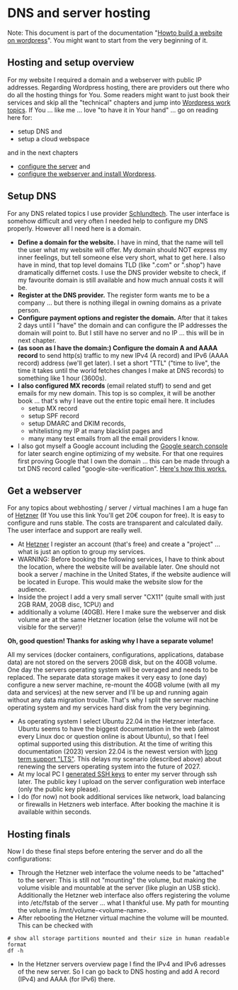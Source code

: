 # DNS and server hosting

Note: This document is part of the documentation "[Howto build a website on wordpress](../README.md)".
You might want to start from the very beginning of it.

## Hosting and setup overview

For my website I required a domain and a webserver with public IP addresses. Regarding Wordpress hosting, there are providers out there who do all the hosting things for You. Some readers might want to just book their services and skip all the "technical" chapters and jump into [Wordpress work topics](./04_wordpress_basic_configuration.md). If You ... like me ... love "to have it in Your hand" ... go on reading here for:

- setup DNS and
- setup a cloud webspace

and in the next chapters

- [configure the server](./02_server_configuration.md) and
- [configure the webserver and install Wordpress](./03_webserver_configuration.md).

## Setup DNS

For any DNS related topics I use provider [Schlundtech](https://cloud.schlundtech.com). The user interface is somehow difficult and very often I needed help to configure my DNS properly. However all I need here is a domain.

- **Define a domain for the website.** I have in mind, that the name will tell the user what my website will offer. My domain should NOT express my inner feelings, but tell someone else very short, what to get here. I also have in mind, that top level domains TLD (like ".com" or ".shop") have dramatically differnet costs. I use the DNS provider website to check, if my favourite domain is still available and how much annual costs it will be.
- **Register at the DNS provider.** The register form wants me to be a company ... but there is nothing illegal in owning domains as a private person.
- **Configure payment options and register the domain.** After that it takes 2 days until I "have" the domain and can configure the IP addresses the domain will point to. But I still have no server and no IP ... this will be in next chapter.
- **(as soon as I have the domain:) Configure the domain A and AAAA record** to send http(s) traffic to my new IPv4 (A record) and IPv6 (AAAA record) address (we'll get later). I set a short "TTL" ("time to live", the time it takes until the world fetches changes I make at DNS records) to something like 1 hour (3600s).
- **I also configured MX records** (email related stuff) to send and get emails for my new domain. This top is so complex, it will be another book ... that's why I leave out the entire topic email here. It includes 
	- setup MX record
	- setup SPF record
	- setup DMARC and DKIM records,
	- whitelisting my IP at many blacklist pages and
	- many many test emails from all the email providers I know.
- I also got myself a Google account including the [Google search console](https://search.google.com/u/1/search-console) for later search engine optimizing of my website. For that one requires first proving Google that I own the domain ... this can be made through a txt DNS record called "google-site-verification". [Here's how this works.](https://support.google.com/webmasters/answer/9008080#domain_name_verification&zippy=%2Cdomainnamen-anbieter)

## Get a webserver

For any topics about webhosting / server / virtual machines I am a huge fan of [Hetzner](https://hetzner.cloud/?ref=FKwSTIu2wZ0L) (If You use this link You'll get 20€ coupon for free). It is easy to configure and runs stable. The costs are transparent and calculated daily. The user interface and support are really well.

- At [Hetzner](https://hetzner.cloud/?ref=FKwSTIu2wZ0L) I register an account (that's free) and create a "project" ... what is just an option to group my services.
- WARNING: Before booking the following services, I have to think about the location, where the website will be available later. One should not book a server / machine in the United States, if the website audience will be located in Europe. This would make the website slow for the audience.
- Inside the project I add a very small server "CX11" (quite small with just 2GB RAM, 20GB disc, 1CPU) and 
- additionally a volume (40GB). Here I make sure the webserver and disk volume are at the same Hetzner location (else the volume will not be visible for the server)!

**Oh, good question! Thanks for asking why I have a separate volume!**

All my services (docker containers, configurations, applications, database data) are not stored on the servers 20GB disk, but on the 40GB volume. One day the servers operating system will be overaged and needs to be replaced. The separate data storage makes it very easy to (one day) configure a new server machine, re-mount the 40GB volume (with all my data and services) at the new server and I'll be up and running again without any data migration trouble. That's why I split the server machine operating system and my services hard disk from the very beginning.

- As operating system I select Ubuntu 22.04 in the Hetzner interface. Ubuntu seems to have the biggest documentation in the web (almost every Linux doc or question online is about Ubuntu), so that I feel optimal supported using this distribution. At the time of writing this documentation (2023) version 22.04 is the newest version with [long term support "LTS"](https://en.wikipedia.org/wiki/Ubuntu_version_history#Version_timeline). This delays my scenario (described above) about renewing the servers operating system into the future of 2027.
- At my local PC I [generated SSH keys](https://www.heise.de/tipps-tricks/SSH-Key-erstellen-so-geht-s-4400280.html) to enter my server through ssh later. The public key I upload on the server configuration web interface (only the public key please).
- I do (for now) not book additional services like network, load balancing or firewalls in Hetzners web interface. After booking the machine it is available within seconds.

## Hosting finals

Now I do these final steps before entering the server and do all the configurations:

- Through the Hetzner web interface the volume needs to be "attached" to the server: This is still not "mounting" the volume, but making the volume visible and mountable at the server (like plugin an USB stick). Additionally the Hetzner web interface also offers registering the volume into /etc/fstab of the server ... what I thankful use. My path for mounting the volume is /mnt/volume-\<volume-name\>.
- After rebooting the Hetzner virtual machine the volume will be mounted. This can be checked with 
```shell
# show all storage partitions mounted and their size in human readable format
df -h
```
- In the Hetzner servers overview page I find the IPv4 and IPv6 adresses of the new server. So I can go back to DNS hosting and add A record (IPv4) and AAAA (for IPv6) there.
